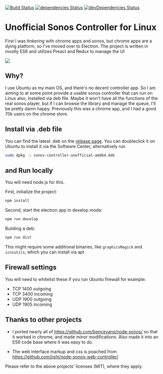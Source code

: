 [![Build Status](https://travis-ci.org/pascalopitz/unoffical-sonos-controller-for-linux.svg?branch=master)](https://travis-ci.org/pascalopitz/unoffical-sonos-controller-for-linux) [![dependencies Status](https://david-dm.org/pascalopitz/unoffical-sonos-controller-for-linux/status.svg?path=app)](https://david-dm.org/pascalopitz/unoffical-sonos-controller-for-linux?path=app) [![devDependencies Status](https://david-dm.org/pascalopitz/unoffical-sonos-controller-for-linux/dev-status.svg)](https://david-dm.org/pascalopitz/unoffical-sonos-controller-for-linux?type=dev)

# Unofficial Sonos Controller for Linux

First I was tinkering with chrome apps and sonos, but chrome apps are
a dying platform, so I've moved over to Electron. The project is written
in mostly ES6 and utilizes Preact and Redux to manage the UI

![](http://pascalopitz.github.io/unoffical-sonos-controller-for-linux/screenshots/screenshot_1.png?raw=true)

## Why?

I use Ubuntu as my main OS, and there's no decent controller app.
So I am aiming to at some point provide a usable sonos controller that
can run on Linux also, installed via deb file. Maybe it won't have all
the functions of the real sonos player, but if I can browse the library
and manage the queue, I'll be pretty damn happy. Previously this was a
chrome app, and I had a good 70k users on the chrome store.

## Install via .deb file

You can find the latest .deb on the [release page](https://github.com/pascalopitz/unoffical-sonos-controller-for-linux/releases).
You can doubleclick it on Ubuntu to install it via the Software Center, alternatively run

```bash
sudo dpkg -i sonos-controller-unofficial-amd64.deb
```

##  and Run locally

You will need node.js for this.

First, initialize the project:

```bash
npm install
```

Second, start the electron app in develop mode:

```bash
npm run develop
```

Building a deb:

```bash
npm run dist
```

This might require some additional binaries, like `graphicsMagick` and
`icnsutils`, which you can install via apt

## Firewall settings

You will need to whitelist these if you run Ubuntu firewall for example:

- TCP 1400 outgoing
- TCP 3400 incoming
- UDP 1900 outgoing
- UDP 1905 incoming

## Thanks to other projects

- I ported nearly all of https://github.com/bencevans/node-sonos/
  so that it worked in chrome, and made minor modifications.
  Also made it into an ES6 code base where it was easy to do.

- The web interface markup and css is poached from https://github.com/jishi/node-sonos-web-controller/

Please refer to the above projects' licenses (MIT), where they apply.


